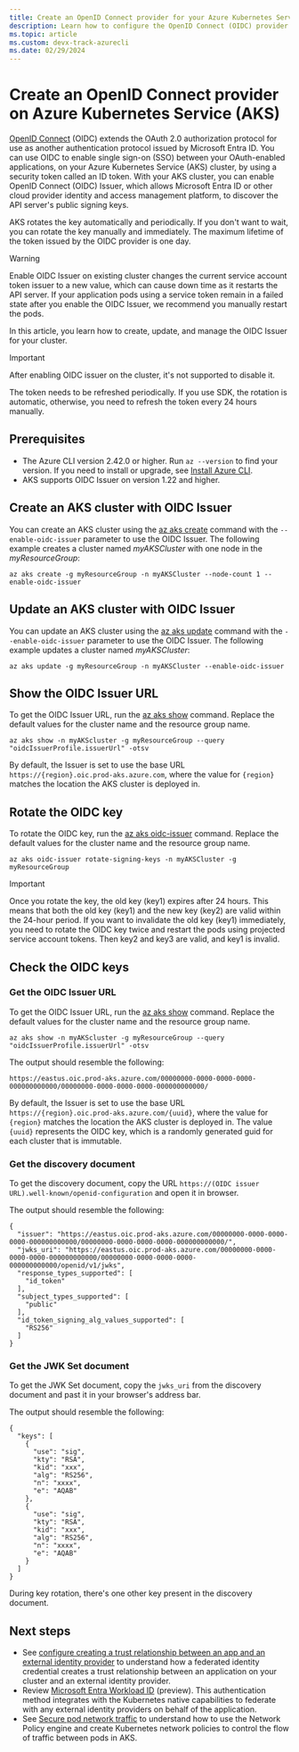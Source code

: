 ```yaml
---
title: Create an OpenID Connect provider for your Azure Kubernetes Service (AKS) cluster
description: Learn how to configure the OpenID Connect (OIDC) provider for a cluster in Azure Kubernetes Service (AKS)
ms.topic: article
ms.custom: devx-track-azurecli
ms.date: 02/29/2024
---
```


# Create an OpenID Connect provider on Azure Kubernetes Service (AKS)

[OpenID Connect][open-id-connect-overview] (OIDC) extends the OAuth 2.0 authorization protocol for use as another authentication protocol issued by Microsoft Entra ID. You can use OIDC to enable single sign-on (SSO) between your OAuth-enabled applications, on your Azure Kubernetes Service (AKS) cluster, by using a security token called an ID token. With your AKS cluster, you can enable OpenID Connect (OIDC) Issuer, which allows Microsoft Entra ID or other cloud provider identity and access management platform, to discover the API server's public signing keys.

AKS rotates the key automatically and periodically. If you don't want to wait, you can rotate the key manually and immediately. The maximum lifetime of the token issued by the OIDC provider is one day.

> [!WARNING]
> Enable OIDC Issuer on existing cluster changes the current service account token issuer to a new value, which can cause down time as it restarts the API server. If your application pods using a service token remain in a failed state after you enable the OIDC Issuer, we recommend you manually restart the pods.

In this article, you learn how to create, update, and manage the OIDC Issuer for your cluster.

> [!IMPORTANT]
> After enabling OIDC issuer on the cluster, it's not supported to disable it.
>
> The token needs to be refreshed periodically. If you use SDK, the rotation is automatic, otherwise, you need to refresh the token every 24 hours manually.

## Prerequisites

* The Azure CLI version 2.42.0 or higher. Run `az --version` to find your version. If you need to install or upgrade, see [Install Azure CLI][azure-cli-install].
* AKS supports OIDC Issuer on version 1.22 and higher.

## Create an AKS cluster with OIDC Issuer

You can create an AKS cluster using the [az aks create][az-aks-create] command with the `--enable-oidc-issuer` parameter to use the OIDC Issuer. The following example creates a cluster named *myAKSCluster* with one node in the *myResourceGroup*:

```azurecli-interactive
az aks create -g myResourceGroup -n myAKSCluster --node-count 1 --enable-oidc-issuer
```

## Update an AKS cluster with OIDC Issuer

You can update an AKS cluster using the [az aks update][az-aks-update] command with the `--enable-oidc-issuer` parameter to use the OIDC Issuer. The following example updates a cluster named *myAKSCluster*:

```azurecli-interactive
az aks update -g myResourceGroup -n myAKSCluster --enable-oidc-issuer 
```

## Show the OIDC Issuer URL

To get the OIDC Issuer URL, run the [az aks show][az-aks-show] command. Replace the default values for the cluster name and the resource group name.

```azurecli-interactive
az aks show -n myAKScluster -g myResourceGroup --query "oidcIssuerProfile.issuerUrl" -otsv
```

By default, the Issuer is set to use the base URL `https://{region}.oic.prod-aks.azure.com`, where the value for `{region}` matches the location the AKS cluster is deployed in.

## Rotate the OIDC key

To rotate the OIDC key, run the [az aks oidc-issuer][az-aks-oidc-issuer] command. Replace the default values for the cluster name and the resource group name.

```azurecli-interactive
az aks oidc-issuer rotate-signing-keys -n myAKSCluster -g myResourceGroup
```

> [!IMPORTANT]
> Once you rotate the key, the old key (key1) expires after 24 hours. This means that both the old key (key1) and the new key (key2) are valid within the 24-hour period. If you want to invalidate the old key (key1) immediately, you need to rotate the OIDC key twice and restart the pods using projected service account tokens. Then key2 and key3 are valid, and key1 is invalid.

## Check the OIDC keys

### Get the OIDC Issuer URL

To get the OIDC Issuer URL, run the [az aks show][az-aks-show] command. Replace the default values for the cluster name and the resource group name.

```azurecli-interactive
az aks show -n myAKScluster -g myResourceGroup --query "oidcIssuerProfile.issuerUrl" -otsv
```

The output should resemble the following:

```output
https://eastus.oic.prod-aks.azure.com/00000000-0000-0000-0000-000000000000/00000000-0000-0000-0000-000000000000/
```

By default, the Issuer is set to use the base URL `https://{region}.oic.prod-aks.azure.com/{uuid}`, where the value for `{region}` matches the location the AKS cluster is deployed in. The value `{uuid}` represents the OIDC key, which is a randomly generated guid for each cluster that is immutable.

### Get the discovery document

To get the discovery document, copy the URL `https://(OIDC issuer URL).well-known/openid-configuration` and open it in browser.

The output should resemble the following:

```output
{
  "issuer": "https://eastus.oic.prod-aks.azure.com/00000000-0000-0000-0000-000000000000/00000000-0000-0000-0000-000000000000/",
  "jwks_uri": "https://eastus.oic.prod-aks.azure.com/00000000-0000-0000-0000-000000000000/00000000-0000-0000-0000-000000000000/openid/v1/jwks",
  "response_types_supported": [
    "id_token"
  ],
  "subject_types_supported": [
    "public"
  ],
  "id_token_signing_alg_values_supported": [
    "RS256"
  ]
}
```

### Get the JWK Set document

To get the JWK Set document, copy the `jwks_uri` from the discovery document and past it in your browser's address bar.

The output should resemble the following:
```output
{
  "keys": [
    {
      "use": "sig",
      "kty": "RSA",
      "kid": "xxx",
      "alg": "RS256",
      "n": "xxxx",
      "e": "AQAB"
    },
    {
      "use": "sig",
      "kty": "RSA",
      "kid": "xxx",
      "alg": "RS256",
      "n": "xxxx",
      "e": "AQAB"
    }
  ]
}
```

During key rotation, there's one other key present in the discovery document.

## Next steps

* See [configure creating a trust relationship between an app and an external identity provider](../active-directory/develop/workload-identity-federation-create-trust.md) to understand how a federated identity credential creates a trust relationship between an application on your cluster and an external identity provider.
* Review [Microsoft Entra Workload ID][azure-ad-workload-identity-overview] (preview). This authentication method integrates with the Kubernetes native capabilities to federate with any external identity providers on behalf of the application.
* See [Secure pod network traffic][secure-pod-network-traffic] to understand how to use the Network Policy engine and create Kubernetes network policies to control the flow of traffic between pods in AKS.

<!-- LINKS - external -->

<!-- LINKS - internal -->
[open-id-connect-overview]: ../active-directory/fundamentals/auth-oidc.md
[azure-cli-install]: /cli/azure/install-azure-cli
[az-aks-create]: /cli/azure/aks#az-aks-create
[az-aks-update]: /cli/azure/aks#az-aks-update
[az-aks-show]: /cli/azure/aks#az-aks-show
[az-aks-oidc-issuer]: /cli/azure/aks/oidc-issuer
[azure-ad-workload-identity-overview]: workload-identity-overview.md
[secure-pod-network-traffic]: use-network-policies.md
